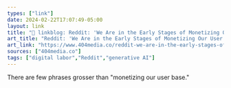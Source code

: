 ```yaml
---
types: ["link"]
date: 2024-02-22T17:07:49-05:00
layout: link
title: "🔗 linkblog: Reddit: 'We Are in the Early Stages of Monetizing Our User Base''"
art_title: "Reddit: 'We Are in the Early Stages of Monetizing Our User Base'"
art_link: "https://www.404media.co/reddit-we-are-in-the-early-stages-of-monetizing-our-user-base-2/"
sources: ["404media.co"]
tags: ["digital labor","Reddit","generative AI"]
---
```

There are few phrases grosser than "monetizing our user base."

